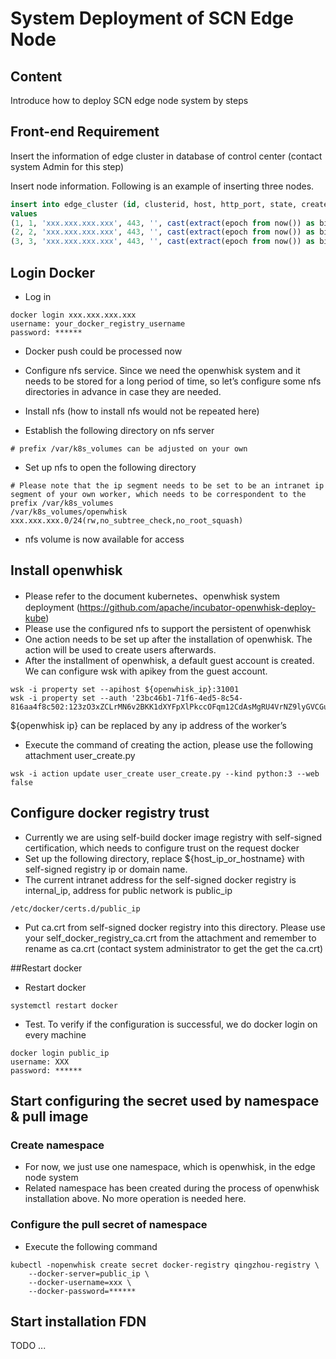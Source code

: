 # System Deployment of SCN Edge Node

## Content
Introduce how to deploy SCN edge node system by steps

## Front-end Requirement
Insert the information of edge cluster in database of control center (contact system Admin for this step)

Insert node information. Following is an example of inserting three nodes.

```sql
insert into edge_cluster (id, clusterid, host, http_port, state, create_time, update_time, last_start_time, rpc_port)
values 
(1, 1, 'xxx.xxx.xxx.xxx', 443, '', cast(extract(epoch from now()) as bigint), cast(extract(epoch from now()) as bigint), 0, 9001), 
(2, 2, 'xxx.xxx.xxx.xxx', 443, '', cast(extract(epoch from now()) as bigint), cast(extract(epoch from now()) as bigint), 0, 9001),
(3, 3, 'xxx.xxx.xxx.xxx', 443, '', cast(extract(epoch from now()) as bigint), cast(extract(epoch from now()) as bigint), 0, 9001);
``` 


## Login Docker

* Log in

```shell
docker login xxx.xxx.xxx.xxx
username: your_docker_registry_username
password: ******
```
* Docker push could be processed now

* Configure nfs service. Since we need the openwhisk system and it needs to be stored for a long period of time, so let’s configure some nfs directories in advance in case they are needed.

* Install nfs (how to install nfs would not be repeated here)
* Establish the following directory on nfs server

```
# prefix /var/k8s_volumes can be adjusted on your own
```

* Set up nfs to open the following directory

```shell
# Please note that the ip segment needs to be set to be an intranet ip segment of your own worker, which needs to be correspondent to the prefix /var/k8s_volumes
/var/k8s_volumes/openwhisk xxx.xxx.xxx.0/24(rw,no_subtree_check,no_root_squash)
```

* nfs volume is now available for access 

## Install openwhisk

* Please refer to the document kubernetes、openwhisk system deployment (https://github.com/apache/incubator-openwhisk-deploy-kube)
* Please use the configured nfs to support the persistent of openwhisk
* One action needs to be set up after the installation of openwhisk. The action will be used to create users afterwards.
* After the installment of openwhisk, a default guest account is created. We can configure wsk with apikey from the guest account.
```shell
wsk -i property set --apihost ${openwhisk_ip}:31001
wsk -i property set --auth '23bc46b1-71f6-4ed5-8c54-816aa4f8c502:123zO3xZCLrMN6v2BKK1dXYFpXlPkccOFqm12CdAsMgRU4VrNZ9lyGVCGuMDGIwP'
```
${openwhisk ip} can be replaced by any ip address of the worker’s

* Execute the command of creating the action, please use the following attachment user_create.py
```shell
wsk -i action update user_create user_create.py --kind python:3 --web false
```

## Configure docker registry trust 

* Currently we are using self-build docker image registry with self-signed certification, which needs to configure trust on the request docker
* Set up the following directory, replace ${host_ip_or_hostname} with self-signed registry ip or domain name.
* The current intranet address for the self-signed docker registry is internal_ip, address for public network is public_ip

```shell
/etc/docker/certs.d/public_ip
```

* Put ca.crt from self-signed docker registry into this directory. Please use your self_docker_registry_ca.crt from the attachment and remember to rename as ca.crt (contact system administrator to get the get the ca.crt)

##Restart docker
* Restart docker

```shell
systemctl restart docker
```

* Test. To verify if the configuration is successful, we do docker login on every machine

```shell
docker login public_ip
username: XXX
password: ******
```

## Start configuring the secret used by namespace & pull image
### Create namespace
* For now, we just use one namespace, which is openwhisk, in the edge node system
* Related namespace has been created during the process of openwhisk installation above. No more operation is needed here.
 
### Configure the pull secret of namespace
* Execute the following command

```shell
kubectl -nopenwhisk create secret docker-registry qingzhou-registry \
    --docker-server=public_ip \
    --docker-username=xxx \
    --docker-password=******
```

## Start installation FDN

TODO ...